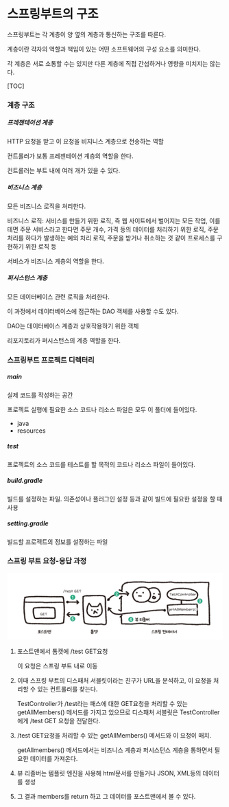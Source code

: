 # 스프링부트의 구조

스프링부트는 각 계층이 양 옆의 계층과 통신하는 구조를 따른다.

계층이란 각자의 역할과 책임이 있는 어떤 소프트웨어의 구성 요소를 의미한다.

각 계층은 서로 소통할 수는 있지만 다른 계층에 직접 간섭하거나 영향을 미치지는 않는다.



[TOC]



### 계층 구조

##### 프레젠테이션 계층

HTTP 요청을 받고 이 요청을 비지니스 계층으로 전송하는 역할

컨트롤러가 보통 프레젠테이션 계층의 역할을 한다.

컨트롤러는 부트 내에 여러 개가 있을 수 있다.



##### 비즈니스 계층

모든 비즈니스 로직을 처리한다.

비즈니스 로직: 서비스를 만들기 위한 로직, 즉 웹 사이트에서 벌어지는 모든 작업, 이를테면 주문 서비스라고 한다면 주문 개수, 가격 등의 데이터를 처리하기 위한 로직, 주문 처리를 하다가 발생하는 예외 처리 로직, 주문을 받거나 취소하는 것 같이 프로세스를 구현하기 위한 로직 등

서비스가 비즈니스 계층의 역할을 한다.



##### 퍼시스턴스 계층

모든 데이터베이스 관련 로직을 처리한다.

이 과정에서 데이터베이스에 접근하는 DAO 객체를 사용할 수도 있다.

DAO는 데이터베이스 계층과 상호작용하기 위한 객체

리포지토리가 퍼시스턴스의 계층 역할을 한다.



### 스프링부트 프로젝트 디렉터리

##### main

실제 코드를 작성하는 공간

프로젝트 실행에 필요한 소스 코드나 리소스 파일은 모두 이 폴더에 들어있다.

- java
- resources



##### test

프로젝트의 소스 코드를 테스트를 할 목적의 코드나 리소스 파일이 들어있다.



##### build.gradle

빌드를 설정하는 파일. 의존성이나 플러그인 설정 등과 같이 빌드에 필요한 설정을 할 때 사용



##### setting.gradle

빌드할 프로젝트의 정보를 설정하는 파일





### 스프링 부트 요청-응답 과정 

![스프링부트_요청응답과정](%EC%8A%A4%ED%94%84%EB%A7%81%EB%B6%80%ED%8A%B8%EC%9D%98%20%EA%B5%AC%EC%A1%B0.assets/%EC%8A%A4%ED%94%84%EB%A7%81%EB%B6%80%ED%8A%B8_%EC%9A%94%EC%B2%AD%EC%9D%91%EB%8B%B5%EA%B3%BC%EC%A0%95.jpg)

1. 포스트맨에서 톰캣에 /test GET요청

   이 요청은 스프링 부트 내로 이동

2. 이때 스프링 부트의 디스패처 서블릿이라는 친구가 URL을 분석하고, 이 요청을 처리할 수 있는 컨트롤러를 찾는다. 

   TestController가 /test라는 패스에 대한 GET요청을 처리할 수 있는 getAllMembers() 메서드를 가지고 있으므로 디스패처 서블릿은 TestController에게 /test GET 요청을 전달한다.


3. /test GET요청을 처리할 수 있는 getAllMembers() 메서드와 이 요청이 매치.

   getAllmembers() 메서드에서는 비즈니스 계층과 퍼시스턴스 계층을 통하면서 필요한 데이터를 가져온다.

4. 뷰 리졸버는 템플릿 엔진을 사용해 html문서를 만들거나 JSON, XML등의 데이터를 생성
5. 그 결과 members를 return 하고 그 데이터를 포스트맨에서 볼 수 있다.



